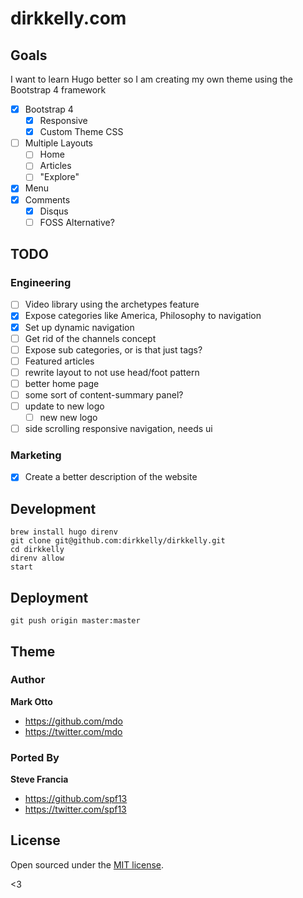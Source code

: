 # dirkkelly.com

## Goals

I want to learn Hugo better so I am creating my own theme using the Bootstrap 4 framework

- [x] Bootstrap 4
  - [x] Responsive
  - [x] Custom Theme CSS
- [ ] Multiple Layouts
  - [ ] Home
  - [ ] Articles
  - [ ] "Explore"
- [x] Menu
- [x] Comments
  - [x] Disqus
  - [ ] FOSS Alternative?

## TODO

### Engineering

- [ ] Video library using the archetypes feature
- [x] Expose categories like America, Philosophy to navigation
- [x] Set up dynamic navigation
- [ ] Get rid of the channels concept
- [ ] Expose sub categories, or is that just tags?
- [ ] Featured articles
- [ ] rewrite layout to not use head/foot pattern
- [ ] better home page
- [ ] some sort of content-summary panel?
- [ ] update to new logo
  - [ ] new new logo
- [ ] side scrolling responsive navigation, needs ui

### Marketing

- [x] Create a better description of the website

## Development

```
brew install hugo direnv
git clone git@github.com:dirkkelly/dirkkelly.git
cd dirkkelly
direnv allow
start
```

## Deployment

```
git push origin master:master
```

## Theme

### Author
**Mark Otto**
- <https://github.com/mdo>
- <https://twitter.com/mdo>

### Ported By
**Steve Francia**
- <https://github.com/spf13>
- <https://twitter.com/spf13>

## License

Open sourced under the [MIT license](LICENSE.md).

<3
